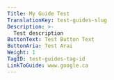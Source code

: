 ```yaml
---
Title: My Guide Test
TranslationKey: test-guides-slug
Description: >-
  Test description
ButtonText: Test Button Text
ButtonAria: Test Arai
Weight: 1
TagID: test-guides-tag-id
LinkToGuide: www.google.ca
---
```


